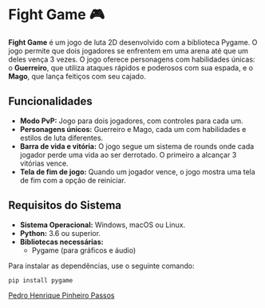 # Fight Game 🎮

**Fight Game** é um jogo de luta 2D desenvolvido com a biblioteca Pygame. O jogo permite que dois jogadores se enfrentem em uma arena até que um deles vença 3 vezes. O jogo oferece personagens com habilidades únicas: o **Guerreiro**, que utiliza ataques rápidos e poderosos com sua espada, e o **Mago**, que lança feitiços com seu cajado.

## Funcionalidades

- **Modo PvP:** Jogo para dois jogadores, com controles para cada um.
- **Personagens únicos:** Guerreiro e Mago, cada um com habilidades e estilos de luta diferentes.
- **Barra de vida e vitória:** O jogo segue um sistema de rounds onde cada jogador perde uma vida ao ser derrotado. O primeiro a alcançar 3 vitórias vence.
- **Tela de fim de jogo:** Quando um jogador vence, o jogo mostra uma tela de fim com a opção de reiniciar.

## Requisitos do Sistema

- **Sistema Operacional:** Windows, macOS ou Linux.
- **Python:** 3.6 ou superior.
- **Bibliotecas necessárias:**
  - Pygame (para gráficos e áudio)

Para instalar as dependências, use o seguinte comando:

```bash
pip install pygame
```
[Pedro Henrique Pinheiro Passos]([URL](https://github.com/pedrontx))

